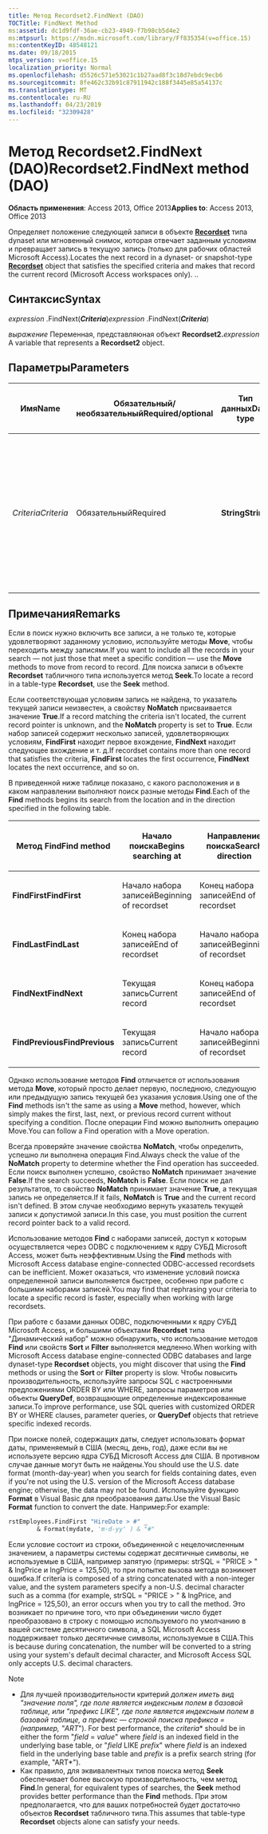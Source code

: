```yaml
---
title: Метод Recordset2.FindNext (DAO)
TOCTitle: FindNext Method
ms:assetid: dc1d9fdf-36ae-cb23-4949-f7b98cb5d4e2
ms:mtpsurl: https://msdn.microsoft.com/library/Ff835354(v=office.15)
ms:contentKeyID: 48548121
ms.date: 09/18/2015
mtps_version: v=office.15
localization_priority: Normal
ms.openlocfilehash: d5526c571e53021c1b27aad8f3c18d7ebdc9ecb6
ms.sourcegitcommit: 8fe462c32b91c87911942c188f3445e85a54137c
ms.translationtype: MT
ms.contentlocale: ru-RU
ms.lasthandoff: 04/23/2019
ms.locfileid: "32309428"
---
```

# <a name="recordset2findnext-method-dao"></a><span data-ttu-id="46882-102">Метод Recordset2.FindNext (DAO)</span><span class="sxs-lookup"><span data-stu-id="46882-102">Recordset2.FindNext method (DAO)</span></span>

<span data-ttu-id="46882-103">**Область применения**: Access 2013, Office 2013</span><span class="sxs-lookup"><span data-stu-id="46882-103">**Applies to**: Access 2013, Office 2013</span></span>

<span data-ttu-id="46882-104">Определяет положение следующей записи в объекте **[Recordset](recordset-object-dao.md)** типа dynaset или мгновенный снимок, которая отвечает заданным условиям и превращает запись в текущую запись (только для рабочих областей Microsoft Access).</span><span class="sxs-lookup"><span data-stu-id="46882-104">Locates the next record in a dynaset- or snapshot-type **[Recordset](recordset-object-dao.md)** object that satisfies the specified criteria and makes that record the current record (Microsoft Access workspaces only).</span></span> <span data-ttu-id="46882-105">.</span><span class="sxs-lookup"><span data-stu-id="46882-105">.</span></span>

## <a name="syntax"></a><span data-ttu-id="46882-106">Синтаксис</span><span class="sxs-lookup"><span data-stu-id="46882-106">Syntax</span></span>

<span data-ttu-id="46882-107">*expression* .FindNext(***Criteria***)</span><span class="sxs-lookup"><span data-stu-id="46882-107">*expression* .FindNext(***Criteria***)</span></span>

<span data-ttu-id="46882-108">*выражение* Переменная, представляюная объект **Recordset2.**</span><span class="sxs-lookup"><span data-stu-id="46882-108">*expression* A variable that represents a **Recordset2** object.</span></span>

## <a name="parameters"></a><span data-ttu-id="46882-109">Параметры</span><span class="sxs-lookup"><span data-stu-id="46882-109">Parameters</span></span>

<table>
<colgroup>
<col style="width: 25%" />
<col style="width: 25%" />
<col style="width: 25%" />
<col style="width: 25%" />
</colgroup>
<thead>
<tr class="header">
<th><p><span data-ttu-id="46882-110">Имя</span><span class="sxs-lookup"><span data-stu-id="46882-110">Name</span></span></p></th>
<th><p><span data-ttu-id="46882-111">Обязательный/необязательный</span><span class="sxs-lookup"><span data-stu-id="46882-111">Required/optional</span></span></p></th>
<th><p><span data-ttu-id="46882-112">Тип данных</span><span class="sxs-lookup"><span data-stu-id="46882-112">Data type</span></span></p></th>
<th><p><span data-ttu-id="46882-113">Описание</span><span class="sxs-lookup"><span data-stu-id="46882-113">Description</span></span></p></th>
</tr>
</thead>
<tbody>
<tr class="odd">
<td><p><span data-ttu-id="46882-114"><em>Criteria</em></span><span class="sxs-lookup"><span data-stu-id="46882-114"><em>Criteria</em></span></span></p></td>
<td><p><span data-ttu-id="46882-115">Обязательный</span><span class="sxs-lookup"><span data-stu-id="46882-115">Required</span></span></p></td>
<td><p><span data-ttu-id="46882-116"><strong>String</strong></span><span class="sxs-lookup"><span data-stu-id="46882-116"><strong>String</strong></span></span></p></td>
<td><p><span data-ttu-id="46882-117">Строка, используемая для поиска записи.</span><span class="sxs-lookup"><span data-stu-id="46882-117">A String used to locate the record.</span></span> <span data-ttu-id="46882-118">Аналогично предложению WHERE в инструкции SQL, но без слова WHERE.</span><span class="sxs-lookup"><span data-stu-id="46882-118">It is like the WHERE clause in an SQL statement, but without the word WHERE.</span></span></p></td>
</tr>
</tbody>
</table>


## <a name="remarks"></a><span data-ttu-id="46882-119">Примечания</span><span class="sxs-lookup"><span data-stu-id="46882-119">Remarks</span></span>

<span data-ttu-id="46882-120">Если в поиск нужно включить все записи, а не только те, которые удовлетворяют заданному условию, используйте методы **Move**, чтобы переходить между записями.</span><span class="sxs-lookup"><span data-stu-id="46882-120">If you want to include all the records in your search — not just those that meet a specific condition — use the **Move** methods to move from record to record.</span></span> <span data-ttu-id="46882-121">Для поиска записи в объекте **Recordset** табличного типа используется метод **Seek**.</span><span class="sxs-lookup"><span data-stu-id="46882-121">To locate a record in a table-type **Recordset**, use the **Seek** method.</span></span>

<span data-ttu-id="46882-122">Если соответствующая условиям запись не найдена, то указатель текущей записи неизвестен, а свойству **NoMatch** присваивается значение **True**.</span><span class="sxs-lookup"><span data-stu-id="46882-122">If a record matching the criteria isn't located, the current record pointer is unknown, and the **NoMatch** property is set to **True**.</span></span> <span data-ttu-id="46882-123">Если набор записей содержит несколько записей, удовлетворяющих условиям, **FindFirst** находит первое вхождение, **FindNext** находит следующее вхождение и т. д.</span><span class="sxs-lookup"><span data-stu-id="46882-123">If recordset contains more than one record that satisfies the criteria, **FindFirst** locates the first occurrence, **FindNext** locates the next occurrence, and so on.</span></span>

<span data-ttu-id="46882-124">В приведенной ниже таблице показано, с какого расположения и в каком направлении выполняют поиск разные методы **Find**.</span><span class="sxs-lookup"><span data-stu-id="46882-124">Each of the **Find** methods begins its search from the location and in the direction specified in the following table.</span></span>

<table>
<colgroup>
<col style="width: 33%" />
<col style="width: 33%" />
<col style="width: 33%" />
</colgroup>
<thead>
<tr class="header">
<th><p><span data-ttu-id="46882-125">Метод Find</span><span class="sxs-lookup"><span data-stu-id="46882-125">Find method</span></span></p></th>
<th><p><span data-ttu-id="46882-126">Начало поиска</span><span class="sxs-lookup"><span data-stu-id="46882-126">Begins searching at</span></span></p></th>
<th><p><span data-ttu-id="46882-127">Направление поиска</span><span class="sxs-lookup"><span data-stu-id="46882-127">Search direction</span></span></p></th>
</tr>
</thead>
<tbody>
<tr class="odd">
<td><p><span data-ttu-id="46882-128"><strong>FindFirst</strong></span><span class="sxs-lookup"><span data-stu-id="46882-128"><strong>FindFirst</strong></span></span></p></td>
<td><p><span data-ttu-id="46882-129">Начало набора записей</span><span class="sxs-lookup"><span data-stu-id="46882-129">Beginning of recordset</span></span></p></td>
<td><p><span data-ttu-id="46882-130">Конец набора записей</span><span class="sxs-lookup"><span data-stu-id="46882-130">End of recordset</span></span></p></td>
</tr>
<tr class="even">
<td><p><span data-ttu-id="46882-131"><strong>FindLast</strong></span><span class="sxs-lookup"><span data-stu-id="46882-131"><strong>FindLast</strong></span></span></p></td>
<td><p><span data-ttu-id="46882-132">Конец набора записей</span><span class="sxs-lookup"><span data-stu-id="46882-132">End of recordset</span></span></p></td>
<td><p><span data-ttu-id="46882-133">Начало набора записей</span><span class="sxs-lookup"><span data-stu-id="46882-133">Beginning of recordset</span></span></p></td>
</tr>
<tr class="odd">
<td><p><span data-ttu-id="46882-134"><strong>FindNext</strong></span><span class="sxs-lookup"><span data-stu-id="46882-134"><strong>FindNext</strong></span></span></p></td>
<td><p><span data-ttu-id="46882-135">Текущая запись</span><span class="sxs-lookup"><span data-stu-id="46882-135">Current record</span></span></p></td>
<td><p><span data-ttu-id="46882-136">Конец набора записей</span><span class="sxs-lookup"><span data-stu-id="46882-136">End of recordset</span></span></p></td>
</tr>
<tr class="even">
<td><p><span data-ttu-id="46882-137"><strong>FindPrevious</strong></span><span class="sxs-lookup"><span data-stu-id="46882-137"><strong>FindPrevious</strong></span></span></p></td>
<td><p><span data-ttu-id="46882-138">Текущая запись</span><span class="sxs-lookup"><span data-stu-id="46882-138">Current record</span></span></p></td>
<td><p><span data-ttu-id="46882-139">Начало набора записей</span><span class="sxs-lookup"><span data-stu-id="46882-139">Beginning of recordset</span></span></p></td>
</tr>
</tbody>
</table>


<span data-ttu-id="46882-140">Однако использование методов **Find** отличается от использования метода **Move**, который просто делает первую, последнюю, следующую или предыдущую запись текущей без указания условия.</span><span class="sxs-lookup"><span data-stu-id="46882-140">Using one of the **Find** methods isn't the same as using a **Move** method, however, which simply makes the first, last, next, or previous record current without specifying a condition.</span></span> <span data-ttu-id="46882-141">После операции Find можно выполнить операцию Move.</span><span class="sxs-lookup"><span data-stu-id="46882-141">You can follow a Find operation with a Move operation.</span></span>

<span data-ttu-id="46882-142">Всегда проверяйте значение свойства **NoMatch**, чтобы определить, успешно ли выполнена операция Find.</span><span class="sxs-lookup"><span data-stu-id="46882-142">Always check the value of the **NoMatch** property to determine whether the Find operation has succeeded.</span></span> <span data-ttu-id="46882-143">Если поиск выполнен успешно, свойство **NoMatch** принимает значение **False**.</span><span class="sxs-lookup"><span data-stu-id="46882-143">If the search succeeds, **NoMatch** is **False**.</span></span> <span data-ttu-id="46882-144">Если поиск не дал результатов, то свойство **NoMatch** принимает значение **True**, а текущая запись не определяется.</span><span class="sxs-lookup"><span data-stu-id="46882-144">If it fails, **NoMatch** is **True** and the current record isn't defined.</span></span> <span data-ttu-id="46882-145">В этом случае необходимо вернуть указатель текущей записи к допустимой записи.</span><span class="sxs-lookup"><span data-stu-id="46882-145">In this case, you must position the current record pointer back to a valid record.</span></span>

<span data-ttu-id="46882-146">Использование методов **Find** с наборами записей, доступ к которым осуществляется через ODBC с подключением к ядру СУБД Microsoft Access, может быть неэффективным.</span><span class="sxs-lookup"><span data-stu-id="46882-146">Using the **Find** methods with Microsoft Access database engine-connected ODBC-accessed recordsets can be inefficient.</span></span> <span data-ttu-id="46882-147">Может оказаться, что изменение условий поиска определенной записи выполняется быстрее, особенно при работе с большими наборами записей.</span><span class="sxs-lookup"><span data-stu-id="46882-147">You may find that rephrasing your criteria to locate a specific record is faster, especially when working with large recordsets.</span></span>

<span data-ttu-id="46882-148">При работе с базами данных ODBC, подключенными к ядру СУБД Microsoft Access, и большими объектами **Recordset** типа "Динамический набор" можно обнаружить, что использование методов **Find** или свойств **Sort** и **Filter** выполняется медленно.</span><span class="sxs-lookup"><span data-stu-id="46882-148">When working with Microsoft Access database engine-connected ODBC databases and large dynaset-type **Recordset** objects, you might discover that using the **Find** methods or using the **Sort** or **Filter** property is slow.</span></span> <span data-ttu-id="46882-149">Чтобы повысить производительность, используйте запросы SQL с настроенными предложениями ORDER BY или WHERE, запросы параметров или объекты **QueryDef**, возвращающие определенные индексированные записи.</span><span class="sxs-lookup"><span data-stu-id="46882-149">To improve performance, use SQL queries with customized ORDER BY or WHERE clauses, parameter queries, or **QueryDef** objects that retrieve specific indexed records.</span></span>

<span data-ttu-id="46882-150">При поиске полей, содержащих даты, следует использовать формат даты, применяемый в США (месяц, день, год), даже если вы не используете версию ядра СУБД Microsoft Access для США. В противном случае данные могут быть не найдены.</span><span class="sxs-lookup"><span data-stu-id="46882-150">You should use the U.S. date format (month-day-year) when you search for fields containing dates, even if you're not using the U.S. version of the Microsoft Access database engine; otherwise, the data may not be found.</span></span> <span data-ttu-id="46882-151">Используйте функцию **Format** в Visual Basic для преобразования даты.</span><span class="sxs-lookup"><span data-stu-id="46882-151">Use the Visual Basic **Format** function to convert the date.</span></span> <span data-ttu-id="46882-152">Например:</span><span class="sxs-lookup"><span data-stu-id="46882-152">For example:</span></span>

```vb
rstEmployees.FindFirst "HireDate > #" _ 
        & Format(mydate, 'm-d-yy' ) & "#" 
```

<span data-ttu-id="46882-153">Если условие состоит из строки, объединенной с нецелочисленным значением, а параметры системы содержат десятичные символы, не используемые в США, например запятую (примеры: strSQL = "PRICE \> " & lngPrice и lngPrice = 125,50), то при попытке вызова метода возникнет ошибка.</span><span class="sxs-lookup"><span data-stu-id="46882-153">If criteria is composed of a string concatenated with a non-integer value, and the system parameters specify a non-U.S. decimal character such as a comma (for example, strSQL = "PRICE \> " & lngPrice, and lngPrice = 125,50), an error occurs when you try to call the method.</span></span> <span data-ttu-id="46882-154">Это возникает по причине того, что при объединении число будет преобразовано в строку с помощью используемого по умолчанию в вашей системе десятичного символа, а SQL Microsoft Access поддерживает только десятичные символы, используемые в США.</span><span class="sxs-lookup"><span data-stu-id="46882-154">This is because during concatenation, the number will be converted to a string using your system's default decimal character, and Microsoft Access SQL only accepts U.S. decimal characters.</span></span>

> [!NOTE]
> - <span data-ttu-id="46882-155">Для лучшей производительности критерий **должен* иметь вид *"значение* поля", где поле является индексным полем в базовой таблице, или "префикс LIKE", где поле является индексным полем в базовой таблице, а префикс — строкой поиска префикса  =  (например, "ART*").     </span><span class="sxs-lookup"><span data-stu-id="46882-155">For best performance, the *criteria*\* should be in either the form "*field* = *value*" where *field* is an indexed field in the underlying base table, or "*field* LIKE *prefix*" where *field* is an indexed field in the underlying base table and *prefix* is a prefix search string (for example, "ART\*").</span></span>
> - <span data-ttu-id="46882-156">Как правило, для эквивалентных типов поиска метод **Seek** обеспечивает более высокую производительность, чем метод **Find**.</span><span class="sxs-lookup"><span data-stu-id="46882-156">In general, for equivalent types of searches, the **Seek** method provides better performance than the **Find** methods.</span></span> <span data-ttu-id="46882-157">При этом предполагается, что для ваших потребностей будет достаточно объектов **Recordset** табличного типа.</span><span class="sxs-lookup"><span data-stu-id="46882-157">This assumes that table-type **Recordset** objects alone can satisfy your needs.</span></span>


